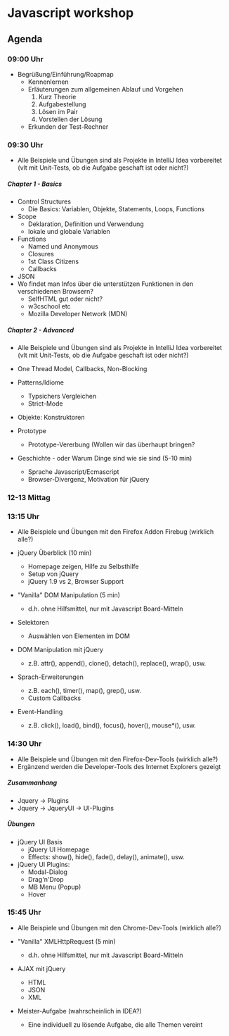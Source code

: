 # Javascript workshop

## Agenda

### 09:00 Uhr

   * Begrüßung/Einführung/Roapmap
      * Kennenlernen
      * Erläuterungen zum allgemeinen Ablauf und Vorgehen
         1. Kurz Theorie
         2. Aufgabestellung
         3. Lösen im Pair
         4. Vorstellen der Lösung
      * Erkunden der Test-Rechner

### 09:30 Uhr

   * Alle Beispiele und Übungen sind als Projekte in IntelliJ Idea vorbereitet 
   (vlt mit Unit-Tests, ob die Aufgabe geschaft ist oder nicht?)

##### Chapter 1 - Basics

   * Control Structures
      * Die Basics: Variablen, Objekte, Statements, Loops, Functions
   * Scope
      * Deklaration, Definition und Verwendung
      * lokale und globale Variablen
   * Functions
      * Named und Anonymous
      * Closures
      * 1st Class Citizens
      * Callbacks
   * JSON
   * Wo findet man Infos über die unterstützen Funktionen in den verschiedenen Browsern?
      * SelfHTML gut oder nicht?
      * w3cschool etc
      * Mozilla Developer Network (MDN)

##### Chapter 2 - Advanced

   * Alle Beispiele und Übungen sind als Projekte in IntelliJ Idea vorbereitet
   (vlt mit Unit-Tests, ob die Aufgabe geschaft ist oder nicht?)
   
   * One Thread Model, Callbacks, Non-Blocking
   * Patterns/Idiome
      * Typsichers Vergleichen
      * Strict-Mode
   * Objekte: Konstruktoren 
   * Prototype
      * Prototype-Vererbung (Wollen wir das überhaupt bringen? 
   * Geschichte - oder Warum Dinge sind wie sie sind       (5-10 min)
      * Sprache Javascript/Ecmascript 
      * Browser-Divergenz, Motivation für jQuery

### 12-13 Mittag

### 13:15 Uhr

   * Alle Beispiele und Übungen mit den Firefox Addon Firebug (wirklich alle?)

   * jQuery Überblick (10 min)
      * Homepage zeigen, Hilfe zu Selbsthilfe             
      * Setup von jQuery
      * jQuery 1.9 vs 2, Browser Support
   * "Vanilla" DOM Manipulation                            (5 min)
      * d.h. ohne Hilfsmittel, nur mit Javascript Board-Mitteln
   * Selektoren
      * Auswählen von Elementen im DOM
   * DOM Manipulation mit jQuery
      * z.B. attr(), append(), clone(), detach(), replace(), wrap(), usw.
   * Sprach-Erweiterungen
      * z.B. each(), timer(), map(), grep(), usw.
      * Custom Callbacks
   * Event-Handling
      * z.B. click(), load(), bind(), focus(), hover(), mouse*(), usw.

### 14:30 Uhr

   * Alle Beispiele und Übungen mit den Firefox-Dev-Tools (wirklich alle?)
   * Ergänzend werden die Developer-Tools des Internet Explorers gezeigt

##### Zusammanhang
   * Jquery -> Plugins
   * Jquery -> JqueryUI -> UI-Plugins

##### Übungen

   * jQuery UI Basis
      * jQuery UI Homepage
      * Effects: show(), hide(), fade(), delay(), animate(), usw.
   * jQuery UI Plugins:
      * Modal-Dialog
      * Drag'n'Drop
      * MB Menu (Popup)
      * Hover

### 15:45 Uhr

   * Alle Beispiele und Übungen mit den Chrome-Dev-Tools (wirklich alle?)

   * "Vanilla" XMLHttpRequest                              (5 min)
      * d.h. ohne Hilfsmittel, nur mit Javascript Board-Mitteln
   * AJAX mit jQuery
      * HTML
      * JSON
      * XML
   * Meister-Aufgabe (wahrscheinlich in IDEA?)
      * Eine individuell zu lösende Aufgabe, die alle Themen vereint


